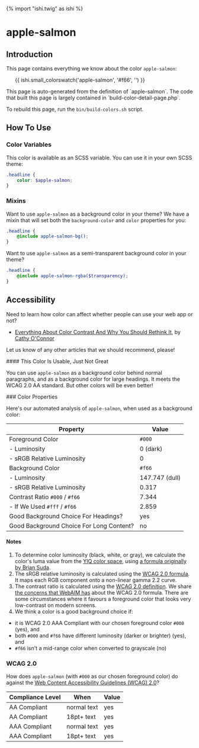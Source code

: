 {% import "ishi.twig" as ishi %}
# apple-salmon

## Introduction

This page contains everything we know about the color `apple-salmon`:

<div class="grid">
    <div class="cell">
        <div class="swatch">
            <ul>
                {{ ishi.small_colorswatch('apple-salmon', '#f66', '') }}
            </ul>
        </div>
    </div>
</div>

<div class="callout attention" markdown="1">
This page is auto-generated from the definition of `apple-salmon`. The code that built this page is largely contained in `build-color-detail-page.php`.

To rebuild this page, run the `bin/build-colors.sh` script.
</div>

## How To Use

### Color Variables

This color is available as an SCSS variable. You can use it in your own SCSS theme:

```scss
.headline {
    color: $apple-salmon;
}
```

### Mixins

Want to use `apple-salmon` as a background color in your theme? We have a mixin that will set both the `background-color` and `color` properties for you:

```scss
.headline {
    @include apple-salmon-bg();
}
```

Want to use `apple-salmon` as a semi-transparent background color in your theme?

```scss
.headline {
    @include apple-salmon-rgba($transparency);
}
```

## Accessibility

Need to learn how color can affect whether people can use your web app or not?

* [Everything About Color Contrast And Why You Should Rethink It](https://www.smashingmagazine.com/2014/10/color-contrast-tips-and-tools-for-accessibility/), by [Cathy O'Connor](http://www.twitter.com/cagocon)

Let us know of any other articles that we should recommend, please!
<div class="callout warning" markdown="1">
#### This Color Is Usable, Just Not Great

You can use `apple-salmon` as a background color behind normal paragraphs, and as a background color for large headings. It meets the WCAG 2.0 AA standard. But other colors will be even better!
</div>
### Color Properties

Here's our automated analysis of `apple-salmon`, when used as a background color:

Property | Value
---------|------
Foreground Color | `#000`
- Luminosity | 0 (dark)
- sRGB Relative Luminosity | 0
Background Color | `#f66`
- Luminosity | 147.747 (dull)
- sRGB Relative Luminosity | 0.317
Contrast Ratio `#000` / `#f66` | 7.344
- If We Used `#fff` / `#f66` | 2.859
Good Background Choice For Headings? | yes
Good Background Choice For Long Content? | no

#### Notes

1. To determine color luminosity (black, white, or gray), we calculate the color's luma value from the [YIQ color space](https://en.wikipedia.org/wiki/YIQ), using [a formula originally by Brian Suda](https://24ways.org/2010/calculating-color-contrast/).
1. The sRGB relative luminosity is calculated using the [WCAG 2.0 formula](https://www.w3.org/TR/WCAG20/#relativeluminancedef). It maps each RGB component onto a non-linear gamma 2.2 curve.
1. The contrast ratio is calculated using the [WCAG 2.0 definition](https://www.w3.org/TR/2008/REC-WCAG20-20081211/#contrast-ratiodef). We share [the concerns that WebAIM has](http://webaim.org/blog/wcag-2-1-feedback/) about the WCAG 2.0 formula. There are some circumstances where it favours a foreground color that looks very low-contrast on modern screens.
1. We think a color is a good background choice if:
  - it is WCAG 2.0 AAA Compliant with our chosen foreground color `#000` (yes), and
  - both `#000` and `#f66` have different luminosity (darker or brighter) (yes), and
  - `#f66` isn't a mid-range color when converted to grayscale (no)

### WCAG 2.0

How does `apple-salmon` (with `#000` as our chosen foreground color) do against the [Web Content Accessibility Guidelines (WCAG) 2.0](https://www.w3.org/TR/WCAG20/)?

Compliance Level | When | Value
-----------------|------|------
AA Compliant | normal text | yes
AA Compliant | 18pt+ text | yes
AAA Compliant | normal text | yes
AAA Compliant | 18pt+ text | yes